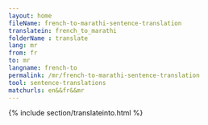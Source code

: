 ```yaml
---
layout: home
fileName: french-to-marathi-sentence-translation
translatein: french_to_marathi
folderName : translate
lang: mr
from: fr
to: mr
langname: french-to
permalink: /mr/french-to-marathi-sentence-translation
tool: sentence-translations
matchurls: en&&fr&&mr
---
```

{% include section/translateinto.html %}

